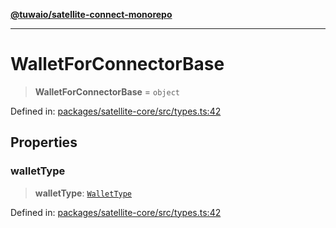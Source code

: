 [**@tuwaio/satellite-connect-monorepo**](../../../README.md)

***

# WalletForConnectorBase

> **WalletForConnectorBase** = `object`

Defined in: [packages/satellite-core/src/types.ts:42](https://github.com/TuwaIO/satellite-connect/blob/9d1ad32f8af8fc6063a3d0617e2ab1bd902762ad/packages/satellite-core/src/types.ts#L42)

## Properties

### walletType

> **walletType**: [`WalletType`](../enumerations/WalletType.md)

Defined in: [packages/satellite-core/src/types.ts:42](https://github.com/TuwaIO/satellite-connect/blob/9d1ad32f8af8fc6063a3d0617e2ab1bd902762ad/packages/satellite-core/src/types.ts#L42)
